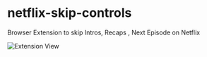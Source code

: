 # netflix-skip-controls
Browser Extension to skip Intros, Recaps , Next Episode on Netflix

![Extension View](https://raw.githubusercontent.com/samir-cogoport/store/refs/heads/main/images/view.png)